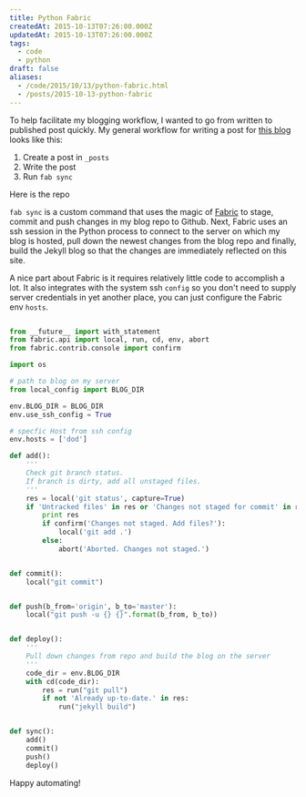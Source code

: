 ```yaml
---
title: Python Fabric
createdAt: 2015-10-13T07:26:00.000Z
updatedAt: 2015-10-13T07:26:00.000Z
tags:
  - code
  - python
draft: false
aliases:
  - /code/2015/10/13/python-fabric.html
  - /posts/2015-10-13-python-fabric
---
```


To help facilitate my blogging workflow, I wanted to go from written to published post quickly. My general workflow for writing a post for [this blog][MyBlog] looks like this:

1. Create a post in `_posts`
2. Write the post
3. Run `fab sync`

Here is the repo

`fab sync` is a custom command that uses the magic of [Fabric][Fabric] to stage, commit and push changes in my blog repo to Github. Next, Fabric uses an ssh session in the Python process to connect to the server on which my blog is hosted, pull down the newest changes from the blog repo and finally, build the Jekyll blog so that the changes are immediately reflected on this site.

A nice part about Fabric is it requires relatively little code to accomplish a lot. It also integrates with the system ssh `config` so you don't need to supply server credentials in yet another place, you can just configure the Fabric env `hosts`.

```python

from __future__ import with_statement
from fabric.api import local, run, cd, env, abort
from fabric.contrib.console import confirm

import os

# path to blog on my server
from local_config import BLOG_DIR

env.BLOG_DIR = BLOG_DIR
env.use_ssh_config = True

# specfic Host from ssh config
env.hosts = ['dod']

def add():
    '''
    Check git branch status.
    If branch is dirty, add all unstaged files.
    '''
    res = local('git status', capture=True)
    if 'Untracked files' in res or 'Changes not staged for commit' in res:
        print res
        if confirm('Changes not staged. Add files?'):
            local('git add .')
        else:
            abort('Aborted. Changes not staged.')


def commit():
    local("git commit")


def push(b_from='origin', b_to='master'):
    local("git push -u {} {}".format(b_from, b_to))


def deploy():
    '''
    Pull down changes from repo and build the blog on the server
    '''
    code_dir = env.BLOG_DIR
    with cd(code_dir):
        res = run("git pull")
        if not 'Already up-to-date.' in res:
            run("jekyll build")


def sync():
    add()
    commit()
    push()
    deploy()


```

[MyBlog]: https://github.com/danielcorin/my-blog
[Fabric]: http://www.fabfile.org/

Happy automating!
